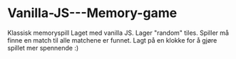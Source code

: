 # Vanilla-JS---Memory-game
Klassisk memoryspill
Laget med vanilla JS. Lager "random" tiles. Spiller må finne en match til alle matchene er funnet. Lagt på en klokke for å gjøre spillet mer spennende :)
